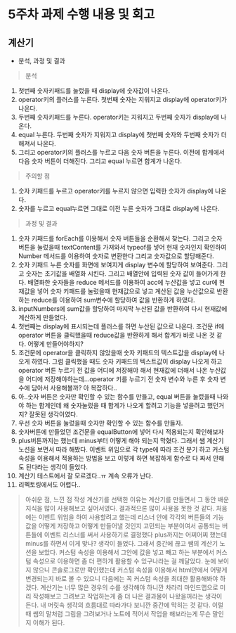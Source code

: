 # 5주차 과제 수행 내용 및 회고

## 계산기

- 분석, 과정 및 결과

> 분석
1. 첫번째 숫자키패드를 눌렀을 때 display에 숫자값이 나온다.
2. operator키의 플러스를 누른다. 첫번째 숫자는 지워지고 display에 operator키가 나온다. 
3. 두번째 숫자키패드를 누른다. operator키는 지워지고 두번째 숫자가 display에 나온다.
4. equal 누른다. 두번째 숫자가 지워지고 display에 첫번째 숫자와 두번째 숫자가 더해져서 나온다.
5. 그리고 operator키의 플러스를 누르고 다음 숫자 버튼을 누른다. 이전에 합계에서 다음 숫자 버튼이 더해진다. 그리고 equal 누르면 합계가 나온다.

> 주의할 점
1. 숫자 키패드를 누르고 operator키를 누르지 않으면 입력한 숫자가 display에 나온다.
2. 숫자를 누르고 equal누르면 그대로 이전 누른 숫자가 그대로 display에 나온다.


> 과정 및 결과 
1. 숫자 키패드를 forEach를 이용해서 숫자 버튼들을 순환해서 찾는다. 그리고 숫자 버튼을 눌렀을때 textContent를 가져와서 typeof를 넣어 현재 숫자인지 확인하여 Number 메서드를 이용하여 숫자로 변환한다 그리고 숫자값으로 할당해준다.
2. 숫자 키패드 누른 숫자를 화면에 보여지게 display 변수에 할당하여 보여준다. 그리고 숫자는 초기값을 배열화 시킨다. 그리고 배열안에 입력된 숫자 값이 들어가게 한다. 배열화한 숫자들을 reduce 메서드를 이용하여 acc에 누산값을 넣고 cur에 현재값을 넣어 숫자 키패드를 눌렀을때 현재값으로 넣고 계산된 값을 누산값으로 반환하는 reduce를 이용하여 sum변수에 할당하여 값을 반환하게 하였다.
3. inputNumbers에 sum값을 할당하여 마지막 누산된 값을 반환하여 다시 현재값에 계산하게 만들었다.
4. 첫번째는 display에 표시되는데 플러스를 하면 누산된 값으로 나온다. 조건문 if에 operator 버튼을 클릭했을때 reduce값을 반환하게 해서 합계가 바로 나온 것 같다. 어떻게 만들어야하지?
5. 조건문에 operator을 클릭하지 않았을때 숫자 키패드의 텍스트값을 display에 나오게 하였다. 그럼 클릭했을 때도 숫자 키패드의 텍스트값이 display 나오게 하고 operator 버튼 누르기 전 값을 어디에 저장해야 해서 현재값에 더해서 나온 누산값을 어디에 저장해야하는데...operator 키를 누르기 전 숫자 변수와 누른 후 숫자 변수에 담아서 사용해볼까? 아 복잡하다..
6. 아..숫자 버튼은 숫자만 확인할 수 있는 함수를 만들고, equal 버튼을 눌렀을때 나와야 하는 합계인데 왜 숫자눌렀을 때 합계가 나오게 할려고 기능을 넣을려고 했던거지? 잘못된 생각이였다.
7. 우선 숫자 버튼을 눌렀을때 숫자만 확인할 수 있는 함수를 만들자.
8. 숫자버튼에 만들었던 조건문을 equalButton에 넣어 다시 적용되는지 확인해보자
9. plus버튼까지는 했는데 minus부터 어떻게 해야 되는지 막혔다. 그래서 쌤 계산기 노션을 보면서 따라 해봤다. 이벤트 위임으로 각 type에 따라 조건 분기 하고 커스텀 속성을 이용해서 적용하는 방법을 보고 이렇게 하면 복잡하게 함수로 다 짜서 안해도 된다라는 생각이 들었다.
10. 계산기 테스트에서 잘 모르겠다..ㅠ 계속 오류가 난다.
11. 리펙토링에서도 어렵다..

> 아쉬운 점, 느낀 점 작성
계산기를 선택한 이유는 계산기를 만들면서 그 동안 배운 지식을 많이 사용해보고 싶어서였다. 결과적으론 많이 사용을 못한 것 같다. 처음에는 이벤트 위임을 하여 사용할려고 했는데 리스너 안에 각각의 버튼들의 기능 값을 어떻게 저장하고 어떻게 만들어낼 것인지 고민되는 부분이여서 공통되는 버튼들에 이벤트 리스너를 써서 사용하기로 결정했다 plus까지는 어찌어찌 했는데 minus를 하면서 이게 맞나? 생각이 들었다. 그래서 중간에 끊고 쌤의 계산기 노션을 보았다. 커스텀 속성을 이용해서 그안에 값을 넣고 빼고 하는 부분에서 커스텀 속성으로 이용하면 좀 더 편하게 활용할 수 있구나라는 걸 깨달았다.
눈에 보이지 않으니 콘솔로그로만 확인했는데 커스텀 속성을 이용해서 html안에서 어떻게 변경되는지 바로 볼 수 있으니 다음에는 꼭 커스텀 속성을 최대한 활용해봐야 하겠다.
계산기는 너무 많은 경우의 수를 생각해야 하니깐 차라리 마인드맵으로 미리 작성해보고 그려보고 작업하는게 좀 더 나은 결과물이 나왔을꺼라는 생각이 든다. 내 머릿속 생각의 흐름대로 따라가다 보니깐 중간에 막히는 것 같다. 이럴 때 쌤의 말처럼 그림을 그려보거나 노트에 적어서 작업을 해보라는게 무슨 말인지 이해가 된다. 